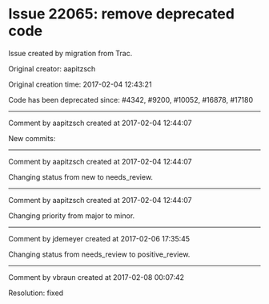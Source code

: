# Issue 22065: remove deprecated code

Issue created by migration from Trac.

Original creator: aapitzsch

Original creation time: 2017-02-04 12:43:21

Code has been deprecated since: #4342, #9200, #10052, #16878, #17180


---

Comment by aapitzsch created at 2017-02-04 12:44:07

New commits:


---

Comment by aapitzsch created at 2017-02-04 12:44:07

Changing status from new to needs_review.


---

Comment by aapitzsch created at 2017-02-04 12:44:07

Changing priority from major to minor.


---

Comment by jdemeyer created at 2017-02-06 17:35:45

Changing status from needs_review to positive_review.


---

Comment by vbraun created at 2017-02-08 00:07:42

Resolution: fixed
